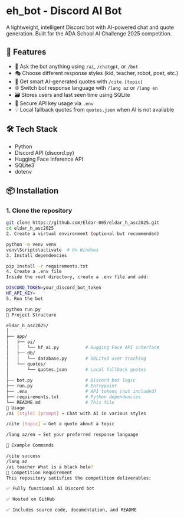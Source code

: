 # eh_bot - Discord AI Bot

A lightweight, intelligent Discord bot with AI-powered chat and quote generation. Built for the ADA School AI Challenge 2025 competition.

## 🚀 Features

- 🤖 Ask the bot anything using `/ai`, `/chatgpt`, or `/bot`
- 🎭 Choose different response styles (kid, teacher, robot, poet, etc.)
- 🧠 Get smart AI-generated quotes with `/cite [topic]`
- 🌐 Switch bot response language with `/lang az` or `/lang en`
- 🗃️ Stores users and last seen time using SQLite
- 🔐 Secure API key usage via `.env`
- 💡 Local fallback quotes from `quotes.json` when AI is not available

## 🛠️ Tech Stack

- Python
- Discord API (discord.py)
- Hugging Face Inference API
- SQLite3
- dotenv

## 📦 Installation

### 1. Clone the repository

```bash
git clone https://github.com/Eldar-005/eldar_h_asc2025.git
cd eldar_h_asc2025
2. Create a virtual environment (optional but recommended)

python -m venv venv
venv\Scripts\activate  # On Windows
3. Install dependencies

pip install -r requirements.txt
4. Create a .env file
Inside the root directory, create a .env file and add:

DISCORD_TOKEN=your_discord_bot_token
HF_API_KEY=
5. Run the bot

python run.py
📁 Project Structure

eldar_h_asc2025/
│
├── app/
│   ├── ai/
│   │   └── hf_ai.py          # Hugging Face API interface
│   ├── db/
│   │   └── database.py       # SQLite3 user tracking
│   └── quotes/
│       └── quotes.json       # Local fallback quotes
│
├── bot.py                    # Discord bot logic
├── run.py                    # Entrypoint
├── .env                      # API tokens (not included)
├── requirements.txt          # Python dependencies
└── README.md                 # This file
🧪 Usage
/ai [style] [prompt] → Chat with AI in various styles

/cite [topic] → Get a quote about a topic

/lang az/en → Set your preferred response language

📜 Example Commands

/cite success
/lang az
/ai teacher What is a black hole?
🏁 Competition Requirement
This repository satisfies the competition deliverables:

✅ Fully functional AI Discord bot

✅ Hosted on GitHub

✅ Includes source code, documentation, and README
